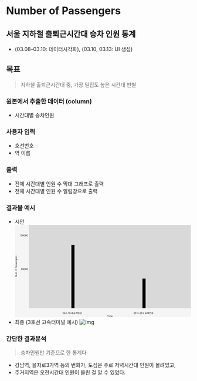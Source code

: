 # Number of Passengers
## 서울 지하철 출퇴근시간대 **승차 인원** 통계 
- (03.08-03.10: 데이터시각화), (03.10, 03.13: UI 생성)

## 목표 
> 지하철 출퇴근시간대 중, 가장 밀집도 높은 시간대 판별

### 원본에서 추출한 데이터 (column)
- 시간대별 승차인원

### 사용자 입력
- 호선번호
- 역 이름

### 출력
- 전체 시간대별 인원 수 막대 그래프로 출력
- 전체 시간대별 인원 수 알림창으로 출력

### 결과물 예시
- 시안
![img](Num%20of%20Passengers.png)
- 최종 (3호선 고속터미널 예시)
![img](result_bargraph.png)

### 간단한 결과분석
> 승차인원만 기준으로 한 통계다
- 강남역, 을지로3가역 등의 번화가, 도심은 주로 저녁시간대 인원이 몰려있고,
- 주거지역은 오전시간대 인원이 몰린 걸 알 수 있었다.